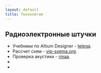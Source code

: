 ```yaml
---
layout: default
title: Технологии
---
```


## Радиоэлектронные штучки

* Учебники по Altium Designer - 
[telega](https://t.me/joinchat/AAAAAEuFE0LuGYTLthOWDA).
* Рассчет схем - 
[vip-sxema.org](https://vip-cxema.org/index.php/online-raschjoty).
* Проверка акустики - 
[rmaa](http://audio.rightmark.org/products/rmaa_rus.shtml).
* 
* 

